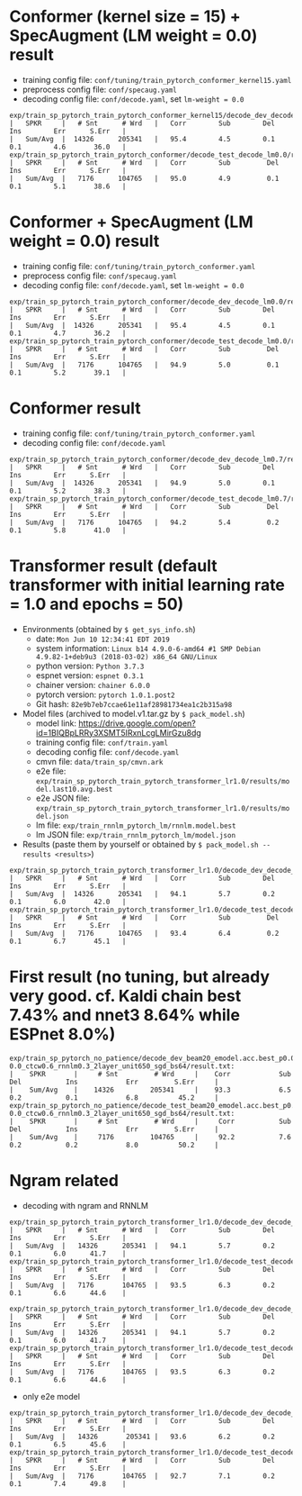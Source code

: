 # Conformer (kernel size = 15) + SpecAugment (LM weight = 0.0) result

- training config file: `conf/tuning/train_pytorch_conformer_kernel15.yaml`
- preprocess config file: `conf/specaug.yaml`
- decoding config file: `conf/decode.yaml`, set `lm-weight = 0.0`
```
exp/train_sp_pytorch_train_pytorch_conformer_kernel15/decode_dev_decode_lm0.0/result.txt
|   SPKR     |   # Snt      # Wrd   |   Corr        Sub        Del        Ins        Err      S.Err   |
|   Sum/Avg  |  14326      205341   |   95.4        4.5        0.1        0.1        4.6       36.0   |
exp/train_sp_pytorch_train_pytorch_conformer/decode_test_decode_lm0.0/result.txt
|   SPKR     |   # Snt      # Wrd   |   Corr        Sub         Del        Ins        Err      S.Err   |
|   Sum/Avg  |   7176      104765   |   95.0        4.9         0.1        0.1        5.1       38.6   |
```

# Conformer + SpecAugment (LM weight = 0.0) result

- training config file: `conf/tuning/train_pytorch_conformer.yaml`
- preprocess config file: `conf/specaug.yaml`
- decoding config file: `conf/decode.yaml`, set `lm-weight = 0.0`
```
exp/train_sp_pytorch_train_pytorch_conformer/decode_dev_decode_lm0.0/result.txt
|   SPKR     |   # Snt      # Wrd   |   Corr        Sub        Del        Ins        Err      S.Err   |
|   Sum/Avg  |  14326      205341   |   95.4        4.5        0.1        0.1        4.7       36.2   |
exp/train_sp_pytorch_train_pytorch_conformer/decode_test_decode_lm0.0/result.txt
|   SPKR     |   # Snt      # Wrd   |   Corr        Sub         Del        Ins        Err      S.Err   |
|   Sum/Avg  |   7176      104765   |   94.9        5.0         0.1        0.1        5.2       39.1   |
```

# Conformer result

- training config file: `conf/tuning/train_pytorch_conformer.yaml`
- decoding config file: `conf/decode.yaml`
```
exp/train_sp_pytorch_train_pytorch_conformer/decode_dev_decode_lm0.7/result.txt
|   SPKR     |   # Snt      # Wrd   |   Corr        Sub        Del        Ins        Err      S.Err   |
|   Sum/Avg  |  14326      205341   |   94.9        5.0        0.1        0.1        5.2       38.3   |
exp/train_sp_pytorch_train_pytorch_conformer/decode_test_decode_lm0.7/result.txt
|   SPKR     |   # Snt      # Wrd   |   Corr        Sub         Del        Ins        Err      S.Err   |
|   Sum/Avg  |   7176      104765   |   94.2        5.4         0.2        0.1        5.8       41.0   |
```

# Transformer result (default transformer with initial learning rate = 1.0 and epochs = 50)

  - Environments (obtained by `$ get_sys_info.sh`)
    - date: `Mon Jun 10 12:34:41 EDT 2019`
    - system information: `Linux b14 4.9.0-6-amd64 #1 SMP Debian 4.9.82-1+deb9u3 (2018-03-02) x86_64 GNU/Linux`
    - python version: `Python 3.7.3`
    - espnet version: `espnet 0.3.1`
    - chainer version: `chainer 6.0.0`
    - pytorch version: `pytorch 1.0.1.post2`
    - Git hash: `82e9b7eb7ccae61e11af28981734ea1c2b315a98`
  - Model files (archived to model.v1.tar.gz by `$ pack_model.sh`)
    - model link: https://drive.google.com/open?id=1BIQBpLRRy3XSMT5IRxnLcgLMirGzu8dg
    - training config file: `conf/train.yaml`
    - decoding config file: `conf/decode.yaml`
    - cmvn file: `data/train_sp/cmvn.ark`
    - e2e file: `exp/train_sp_pytorch_train_pytorch_transformer_lr1.0/results/model.last10.avg.best`
    - e2e JSON file: `exp/train_sp_pytorch_train_pytorch_transformer_lr1.0/results/model.json`
    - lm file: `exp/train_rnnlm_pytorch_lm/rnnlm.model.best`
    - lm JSON file: `exp/train_rnnlm_pytorch_lm/model.json`
  - Results (paste them by yourself or obtained by `$ pack_model.sh --results <results>`)
```
exp/train_sp_pytorch_train_pytorch_transformer_lr1.0/decode_dev_decode_pytorch_transformer_lm/result.txt
|   SPKR     |   # Snt      # Wrd   |   Corr        Sub        Del        Ins        Err      S.Err   |
|   Sum/Avg  |  14326      205341   |   94.1        5.7        0.2        0.1        6.0       42.0   |
exp/train_sp_pytorch_train_pytorch_transformer_lr1.0/decode_test_decode_pytorch_transformer_lm/result.txt
|   SPKR     |   # Snt      # Wrd   |   Corr        Sub         Del        Ins        Err      S.Err   |
|   Sum/Avg  |   7176      104765   |   93.4        6.4         0.2        0.1        6.7       45.1   |
```

# First result (no tuning, but already very good. cf. Kaldi chain best 7.43% and nnet3 8.64% while ESPnet 8.0%)
```
exp/train_sp_pytorch_no_patience/decode_dev_beam20_emodel.acc.best_p0.0_len0.0-0.0_ctcw0.6_rnnlm0.3_2layer_unit650_sgd_bs64/result.txt:
|    SPKR       |     # Snt         # Wrd     |    Corr            Sub           Del           Ins            Err         S.Err     |
|    Sum/Avg    |    14326         205341     |    93.3            6.5           0.2           0.1            6.8          45.2     |
exp/train_sp_pytorch_no_patience/decode_test_beam20_emodel.acc.best_p0.0_len0.0-0.0_ctcw0.6_rnnlm0.3_2layer_unit650_sgd_bs64/result.txt:
|    SPKR       |     # Snt         # Wrd     |     Corr           Sub            Del           Ins            Err         S.Err     |
|    Sum/Avg    |     7176         104765     |     92.2           7.6            0.2           0.2            8.0          50.2     |
```

# Ngram related 
   - decoding with ngram and RNNLM 
```
exp/train_sp_pytorch_train_pytorch_transformer_lr1.0/decode_dev_decode_pytorch_transformer_lm0.7_4gramfull0.3/result.txt
|   SPKR     |   # Snt      # Wrd   |   Corr        Sub        Del        Ins        Err      S.Err   |
|   Sum/Avg  |   14326      205341  |   94.1        5.7        0.2        0.1        6.0      41.7    |
exp/train_sp_pytorch_train_pytorch_transformer_lr1.0/decode_test_decode_pytorch_transformer_lm0.7_4gramfull0.3/result.txt
|   SPKR     |   # Snt      # Wrd   |   Corr        Sub        Del        Ins        Err      S.Err   |
|   Sum/Avg  |   7176       104765  |   93.5        6.3        0.2        0.1        6.6      44.6    |
```
```
exp/train_sp_pytorch_train_pytorch_transformer_lr1.0/decode_dev_decode_pytorch_transformer_lm0.7_4grampart0.3/result.txt
|   SPKR     |   # Snt      # Wrd   |   Corr        Sub        Del        Ins        Err      S.Err   |
|   Sum/Avg  |   14326      205341  |   94.1        5.7        0.2        0.1        6.0      41.7    |
exp/train_sp_pytorch_train_pytorch_transformer_lr1.0/decode_test_decode_pytorch_transformer_lm0.7_4grampart0.3/result.txt
|   SPKR     |   # Snt      # Wrd   |   Corr        Sub        Del        Ins        Err      S.Err   |
|   Sum/Avg  |   7176       104765  |   93.5        6.3        0.2        0.1        6.6      44.6    |
```
  - only e2e model
```
exp/train_sp_pytorch_train_pytorch_transformer_lr1.0/decode_dev_decode_pytorch_transformer/result.txt
|   SPKR     |   # Snt      # Wrd   |   Corr        Sub        Del        Ins        Err      S.Err   |
|   Sum/Avg  |   14326       205341 |   93.6        6.2        0.2        0.1        6.5      45.6    |
exp/train_sp_pytorch_train_pytorch_transformer_lr1.0/decode_test_decode_pytorch_transformer/result.txt
|   SPKR     |   # Snt      # Wrd   |   Corr        Sub        Del        Ins        Err      S.Err   |
|   Sum/Avg  |   7176       104765  |   92.7        7.1        0.2        0.1        7.4      49.8    |
```

